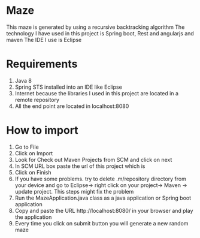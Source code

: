 # Maze

This maze is generated by using a recursive backtracking algorithm
The technology I have used in this project is Spring boot, Rest and angularjs and maven
The IDE I use is Eclipse 

# Requirements
1. Java 8
2. Spring STS installed into an IDE like Eclipse 
3. Internet because the libraries I used in this project are located in a remote repository
4. All the end point are located in localhost:8080

# How to import
1. Go to File
2. Click on Import
3. Look for Check out Maven Projects from SCM and click on next
4. In SCM URL box paste the url of this project which is
5. Click on Finish
6. If you have some problems. try to delete .m/repository directory from your device and go to Eclipse-> right click on your project-> Maven -> update project. This steps might fix the problem
7. Run the MazeApplication.java class as a java application or Spring boot application 
8. Copy and paste the URL http://localhost:8080/ in your browser and play the application 
9. Every time you click on submit button you will generate a new random maze


